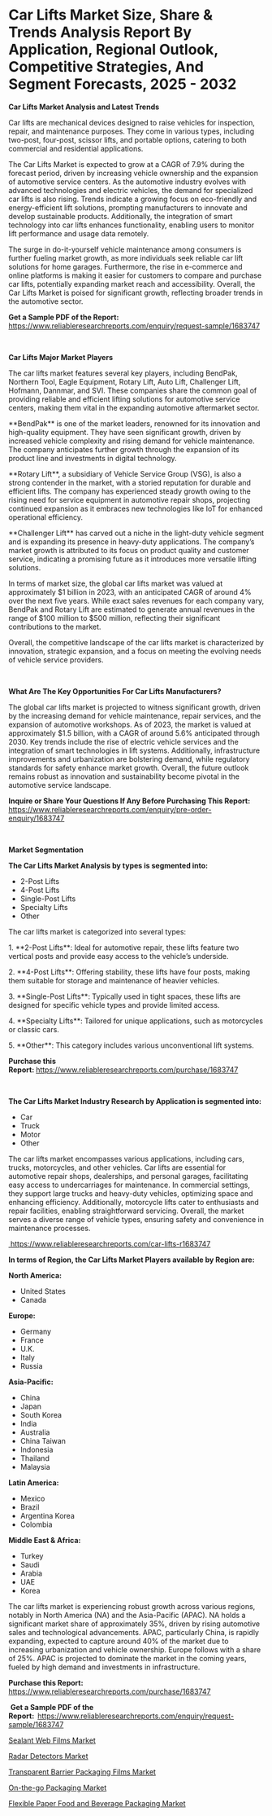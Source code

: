 <p><h1>Car Lifts Market Size, Share & Trends Analysis Report By Application, Regional Outlook, Competitive Strategies, And Segment Forecasts, 2025 - 2032</h1></p><p><strong>Car Lifts Market Analysis and Latest Trends</strong></p>
<p><p>Car lifts are mechanical devices designed to raise vehicles for inspection, repair, and maintenance purposes. They come in various types, including two-post, four-post, scissor lifts, and portable options, catering to both commercial and residential applications.</p><p>The Car Lifts Market is expected to grow at a CAGR of 7.9% during the forecast period, driven by increasing vehicle ownership and the expansion of automotive service centers. As the automotive industry evolves with advanced technologies and electric vehicles, the demand for specialized car lifts is also rising. Trends indicate a growing focus on eco-friendly and energy-efficient lift solutions, prompting manufacturers to innovate and develop sustainable products. Additionally, the integration of smart technology into car lifts enhances functionality, enabling users to monitor lift performance and usage data remotely.</p><p>The surge in do-it-yourself vehicle maintenance among consumers is further fueling market growth, as more individuals seek reliable car lift solutions for home garages. Furthermore, the rise in e-commerce and online platforms is making it easier for customers to compare and purchase car lifts, potentially expanding market reach and accessibility. Overall, the Car Lifts Market is poised for significant growth, reflecting broader trends in the automotive sector.</p></p>
<p><strong>Get a Sample PDF of the Report:&nbsp;</strong> <a href="https://www.reliableresearchreports.com/enquiry/request-sample/1683747?utm_campaign=121&utm_medium=2&utm_source=Github&utm_content=ia&utm_term=26032025&utm_id=car-lifts">https://www.reliableresearchreports.com/enquiry/request-sample/1683747</a></p>
<p>&nbsp;</p>
<p><strong>Car Lifts Major Market Players</strong></p>
<p><p>The car lifts market features several key players, including BendPak, Northern Tool, Eagle Equipment, Rotary Lift, Auto Lift, Challenger Lift, Hofmann, Dannmar, and SVI. These companies share the common goal of providing reliable and efficient lifting solutions for automotive service centers, making them vital in the expanding automotive aftermarket sector.</p><p>**BendPak** is one of the market leaders, renowned for its innovation and high-quality equipment. They have seen significant growth, driven by increased vehicle complexity and rising demand for vehicle maintenance. The company anticipates further growth through the expansion of its product line and investments in digital technology.</p><p>**Rotary Lift**, a subsidiary of Vehicle Service Group (VSG), is also a strong contender in the market, with a storied reputation for durable and efficient lifts. The company has experienced steady growth owing to the rising need for service equipment in automotive repair shops, projecting continued expansion as it embraces new technologies like IoT for enhanced operational efficiency.</p><p>**Challenger Lift** has carved out a niche in the light-duty vehicle segment and is expanding its presence in heavy-duty applications. The company’s market growth is attributed to its focus on product quality and customer service, indicating a promising future as it introduces more versatile lifting solutions.</p><p>In terms of market size, the global car lifts market was valued at approximately $1 billion in 2023, with an anticipated CAGR of around 4% over the next five years. While exact sales revenues for each company vary, BendPak and Rotary Lift are estimated to generate annual revenues in the range of $100 million to $500 million, reflecting their significant contributions to the market.</p><p>Overall, the competitive landscape of the car lifts market is characterized by innovation, strategic expansion, and a focus on meeting the evolving needs of vehicle service providers.</p></p>
<p>&nbsp;</p>
<p><strong>What Are The Key Opportunities For Car Lifts Manufacturers?</strong></p>
<p><p>The global car lifts market is projected to witness significant growth, driven by the increasing demand for vehicle maintenance, repair services, and the expansion of automotive workshops. As of 2023, the market is valued at approximately $1.5 billion, with a CAGR of around 5.6% anticipated through 2030. Key trends include the rise of electric vehicle services and the integration of smart technologies in lift systems. Additionally, infrastructure improvements and urbanization are bolstering demand, while regulatory standards for safety enhance market growth. Overall, the future outlook remains robust as innovation and sustainability become pivotal in the automotive service landscape.</p></p>
<p><strong>Inquire or Share Your Questions If Any Before Purchasing This Report:</strong> <a href="https://www.reliableresearchreports.com/enquiry/pre-order-enquiry/1683747?utm_campaign=121&utm_medium=2&utm_source=Github&utm_content=ia&utm_term=26032025&utm_id=car-lifts">https://www.reliableresearchreports.com/enquiry/pre-order-enquiry/1683747</a></p>
<p>&nbsp;</p>
<p><strong>Market Segmentation</strong></p>
<p><strong>The Car Lifts Market Analysis by types is segmented into:</strong></p>
<p><ul><li>2-Post Lifts</li><li>4-Post Lifts</li><li>Single-Post Lifts</li><li>Specialty Lifts</li><li>Other</li></ul></p>
<p><p>The car lifts market is categorized into several types: </p><p>1. **2-Post Lifts**: Ideal for automotive repair, these lifts feature two vertical posts and provide easy access to the vehicle’s underside.</p><p>  </p><p>2. **4-Post Lifts**: Offering stability, these lifts have four posts, making them suitable for storage and maintenance of heavier vehicles. </p><p>3. **Single-Post Lifts**: Typically used in tight spaces, these lifts are designed for specific vehicle types and provide limited access.</p><p>4. **Specialty Lifts**: Tailored for unique applications, such as motorcycles or classic cars.</p><p>5. **Other**: This category includes various unconventional lift systems.</p></p>
<p><strong>Purchase this Report:&nbsp;</strong><a href="https://www.reliableresearchreports.com/purchase/1683747?utm_campaign=121&utm_medium=2&utm_source=Github&utm_content=ia&utm_term=26032025&utm_id=car-lifts">https://www.reliableresearchreports.com/purchase/1683747</a></p>
<p>&nbsp;</p>
<p><strong>The Car Lifts Market Industry Research by Application is segmented into:</strong></p>
<p><ul><li>Car</li><li>Truck</li><li>Motor</li><li>Other</li></ul></p>
<p><p>The car lifts market encompasses various applications, including cars, trucks, motorcycles, and other vehicles. Car lifts are essential for automotive repair shops, dealerships, and personal garages, facilitating easy access to undercarriages for maintenance. In commercial settings, they support large trucks and heavy-duty vehicles, optimizing space and enhancing efficiency. Additionally, motorcycle lifts cater to enthusiasts and repair facilities, enabling straightforward servicing. Overall, the market serves a diverse range of vehicle types, ensuring safety and convenience in maintenance processes.</p></p>
<p><a href="https://www.reliableresearchreports.com/car-lifts-r1683747?utm_campaign=121&utm_medium=2&utm_source=Github&utm_content=ia&utm_term=26032025&utm_id=car-lifts">&nbsp;https://www.reliableresearchreports.com/car-lifts-r1683747</a></p>
<p><strong>In terms of Region, the Car Lifts Market Players available by Region are:</strong></p>
<p>
    <p> <strong> North America: </strong>
        <ul>
            <li>United States</li>
            <li>Canada</li>
        </ul>
        </p> 
    <p> <strong> Europe: </strong>
        <ul>
            <li>Germany</li>
            <li>France</li>
            <li>U.K.</li>
            <li>Italy</li>
            <li>Russia</li>
        </ul>
        </p> 
    <p> <strong> Asia-Pacific: </strong>
        <ul>
            <li>China</li>
            <li>Japan</li>
            <li>South Korea</li>
            <li>India</li>
            <li>Australia</li>
            <li>China Taiwan</li>
            <li>Indonesia</li>
            <li>Thailand</li>
            <li>Malaysia</li>
        </ul>
        </p> 
    <p> <strong> Latin America: </strong>
        <ul>
            <li>Mexico</li>
            <li>Brazil</li>
            <li>Argentina Korea</li>
            <li>Colombia</li>
        </ul>
        </p> 
    <p> <strong> Middle East & Africa: </strong>
        <ul>
            <li>Turkey</li>
            <li>Saudi</li>
            <li>Arabia</li>
            <li>UAE</li>
            <li>Korea</li>
        </ul>
    </p>
    </p>
<p><p>The car lifts market is experiencing robust growth across various regions, notably in North America (NA) and the Asia-Pacific (APAC). NA holds a significant market share of approximately 35%, driven by rising automotive sales and technological advancements. APAC, particularly China, is rapidly expanding, expected to capture around 40% of the market due to increasing urbanization and vehicle ownership. Europe follows with a share of 25%. APAC is projected to dominate the market in the coming years, fueled by high demand and investments in infrastructure.</p></p>
<p><strong>Purchase this Report: </strong><a href="https://www.reliableresearchreports.com/purchase/1683747?utm_campaign=121&utm_medium=2&utm_source=Github&utm_content=ia&utm_term=26032025&utm_id=car-lifts">https://www.reliableresearchreports.com/purchase/1683747</a></p>
<p>&nbsp;<strong>Get a Sample PDF of the Report:&nbsp;&nbsp;</strong><a href="https://www.reliableresearchreports.com/enquiry/request-sample/1683747?utm_campaign=121&utm_medium=2&utm_source=Github&utm_content=ia&utm_term=26032025&utm_id=car-lifts">https://www.reliableresearchreports.com/enquiry/request-sample/1683747</a></p>
<p><strong></strong></p>
<p><p><a href="https://github.com/tabormahay2f/Market-Research-Report-List-1/blob/main/sealant-web-films-market.md?utm_campaign=121&utm_medium=2&utm_source=Github&utm_content=ia&utm_term=26032025&utm_id=car-lifts">Sealant Web Films Market</a></p><p><a href="https://github.com/beyeagamizjp/Market-Research-Report-List-1/blob/main/radar-detectors-market.md?utm_campaign=121&utm_medium=2&utm_source=Github&utm_content=ia&utm_term=26032025&utm_id=car-lifts">Radar Detectors Market</a></p><p><a href="https://github.com/siwerhommer97/Market-Research-Report-List-1/blob/main/transparent-barrier-packaging-films-market.md?utm_campaign=121&utm_medium=2&utm_source=Github&utm_content=ia&utm_term=26032025&utm_id=car-lifts">Transparent Barrier Packaging Films Market</a></p><p><a href="https://github.com/naingbiner7i/Market-Research-Report-List-1/blob/main/on-the-go-packaging-market.md?utm_campaign=121&utm_medium=2&utm_source=Github&utm_content=ia&utm_term=26032025&utm_id=car-lifts">On-the-go Packaging Market</a></p><p><a href="https://github.com/baatetoshda/Market-Research-Report-List-1/blob/main/flexible-paper-food-and-beverage-packaging-market.md?utm_campaign=121&utm_medium=2&utm_source=Github&utm_content=ia&utm_term=26032025&utm_id=car-lifts">Flexible Paper Food and Beverage Packaging Market</a></p></p>